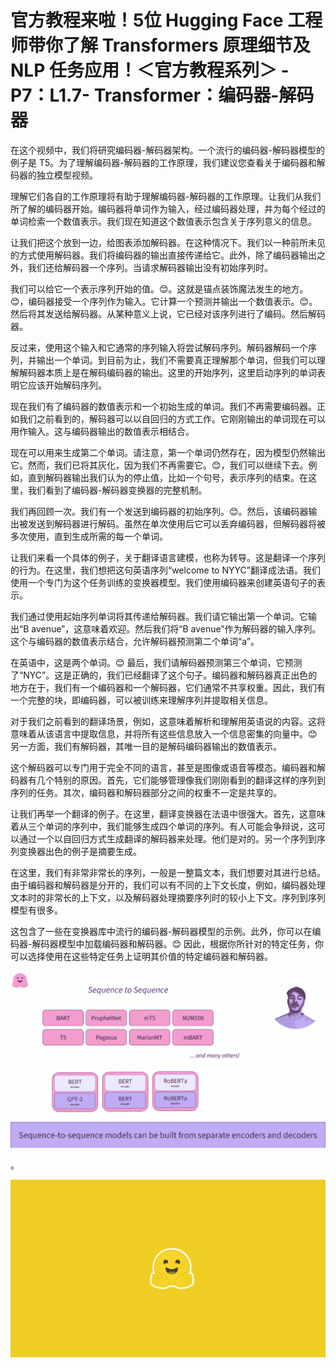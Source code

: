 # 官方教程来啦！5位 Hugging Face 工程师带你了解 Transformers 原理细节及 NLP 任务应用！＜官方教程系列＞ - P7：L1.7- Transformer：编码器-解码器 

在这个视频中，我们将研究编码器-解码器架构。一个流行的编码器-解码器模型的例子是 T5。为了理解编码器-解码器的工作原理，我们建议您查看关于编码器和解码器的独立模型视频。

理解它们各自的工作原理将有助于理解编码器-解码器的工作原理。让我们从我们所了解的编码器开始。编码器将单词作为输入，经过编码器处理，并为每个经过的单词检索一个数值表示。我们现在知道这个数值表示包含关于序列意义的信息。

让我们把这个放到一边，给图表添加解码器。在这种情况下。我们以一种前所未见的方式使用解码器。我们将编码器的输出直接传递给它。此外，除了编码器输出之外，我们还给解码器一个序列。当请求解码器输出没有初始序列时。

我们可以给它一个表示序列开始的值。😊。这就是锚点装饰魔法发生的地方。😊，编码器接受一个序列作为输入。它计算一个预测并输出一个数值表示。😊。然后将其发送给解码器。从某种意义上说，它已经对该序列进行了编码。然后解码器。

反过来，使用这个输入和它通常的序列输入将尝试解码序列。解码器解码一个序列，并输出一个单词。到目前为止，我们不需要真正理解那个单词，但我们可以理解解码器本质上是在解码编码器的输出。这里的开始序列，这里启动序列的单词表明它应该开始解码序列。

现在我们有了编码器的数值表示和一个初始生成的单词。我们不再需要编码器。正如我们之前看到的，解码器可以以自回归的方式工作。它刚刚输出的单词现在可以用作输入。这与编码器输出的数值表示相结合。

现在可以用来生成第二个单词。请注意，第一个单词仍然存在，因为模型仍然输出它。然而，我们已将其灰化，因为我们不再需要它。😊，我们可以继续下去。例如，直到解码器输出我们认为的停止值，比如一个句号，表示序列的结束。在这里，我们看到了编码器-解码器变换器的完整机制。

我们再回顾一次。我们有一个发送到编码器的初始序列。😊。然后，该编码器输出被发送到解码器进行解码。虽然在单次使用后它可以丢弃编码器，但解码器将被多次使用，直到生成所需的每一个单词。

让我们来看一个具体的例子，关于翻译语言建模，也称为转导。这是翻译一个序列的行为。在这里，我们想把这句英语序列“welcome to NYYC”翻译成法语。我们使用一个专门为这个任务训练的变换器模型。我们使用编码器来创建英语句子的表示。

我们通过使用起始序列单词将其传递给解码器。我们请它输出第一个单词。它输出“B avenue”，这意味着欢迎。然后我们将“B avenue”作为解码器的输入序列。这个与编码器的数值表示结合，允许解码器预测第二个单词“a”。

在英语中，这是两个单词。😊 最后，我们请解码器预测第三个单词，它预测了“NYC”。这是正确的，我们已经翻译了这个句子。编码器和解码器真正出色的地方在于，我们有一个编码器和一个解码器，它们通常不共享权重。因此，我们有一个完整的块，即编码器，可以被训练来理解序列并提取相关信息。

对于我们之前看到的翻译场景，例如，这意味着解析和理解用英语说的内容。这将意味着从该语言中提取信息，并将所有这些信息放入一个信息密集的向量中。😊 另一方面，我们有解码器，其唯一目的是解码编码器输出的数值表示。

这个解码器可以专门用于完全不同的语言，甚至是图像或语音等模态。编码器和解码器有几个特别的原因。首先，它们能够管理像我们刚刚看到的翻译这样的序列到序列的任务。其次，编码器和解码器部分之间的权重不一定是共享的。

让我们再举一个翻译的例子。在这里，翻译变换器在法语中很强大。首先，这意味着从三个单词的序列中，我们能够生成四个单词的序列。有人可能会争辩说，这可以通过一个以自回归方式生成翻译的解码器来处理。他们是对的。另一个序列到序列变换器出色的例子是摘要生成。

在这里，我们有非常非常长的序列，一般是一整篇文本，我们想要对其进行总结。由于编码器和解码器是分开的，我们可以有不同的上下文长度，例如，编码器处理文本时的非常长的上下文，以及解码器处理摘要序列时的较小上下文。序列到序列模型有很多。

这包含了一些在变换器库中流行的编码器-解码器模型的示例。此外，你可以在编码器-解码器模型中加载编码器和解码器。😊 因此，根据你所针对的特定任务，你可以选择使用在这些特定任务上证明其价值的特定编码器和解码器。

![](img/cce5d73b05cbf648b5982557ff9b6810_1.png)

。

![](img/cce5d73b05cbf648b5982557ff9b6810_3.png)
